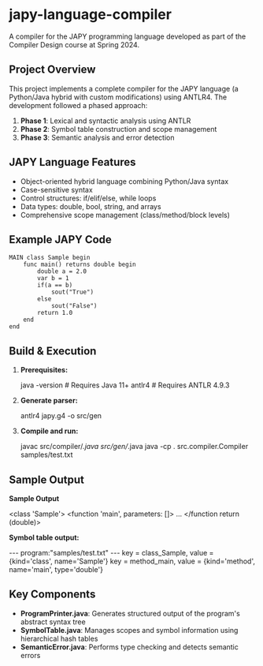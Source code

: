 # japy-language-compiler

A compiler for the JAPY programming language developed as part of the Compiler Design course at Spring 2024.

## Project Overview

This project implements a complete compiler for the JAPY language (a Python/Java hybrid with custom modifications) using ANTLR4. The development followed a phased approach:

1. **Phase 1**: Lexical and syntactic analysis using ANTLR
2. **Phase 2**: Symbol table construction and scope management
3. **Phase 3**: Semantic analysis and error detection

## JAPY Language Features

- Object-oriented hybrid language combining Python/Java syntax
- Case-sensitive syntax
- Control structures: if/elif/else, while loops
- Data types: double, bool, string, and arrays
- Comprehensive scope management (class/method/block levels)


## Example JAPY Code

```japy
MAIN class Sample begin
    func main() returns double begin
        double a = 2.0
        var b = 1
        if(a == b)
            sout("True")
        else
            sout("False")
        return 1.0
    end
end
```

## Build & Execution

1. **Prerequisites:**
   
   java -version  # Requires Java 11+
   antlr4         # Requires ANTLR 4.9.3

2. **Generate parser:**
   
   antlr4 japy.g4 -o src/gen

3. **Compile and run:**
   
   javac src/compiler/*.java src/gen/*.java
   java -cp . src.compiler.Compiler samples/test.txt


## Sample Output

**Sample Output**

  <class 'Sample'>
    <function 'main', parameters: []>
    ...
    </function return (double)>
  </class>


**Symbol table output:**

  --- program:"samples/test.txt" ---
  key = class_Sample, value = {kind='class', name='Sample'}
  key = method_main, value = {kind='method', name='main', type='double'}


## Key Components

- **ProgramPrinter.java**: Generates structured output of the program's abstract syntax tree
- **SymbolTable.java**: Manages scopes and symbol information using hierarchical hash tables
- **SemanticError.java**: Performs type checking and detects semantic errors
